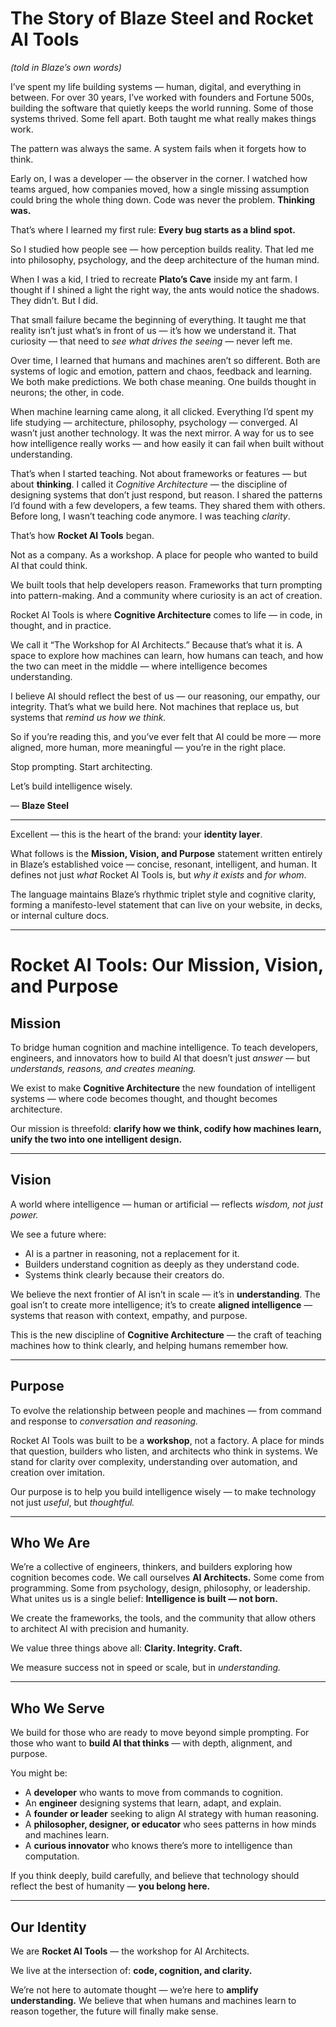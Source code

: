 

# **The Story of Blaze Steel and Rocket AI Tools**

*(told in Blaze’s own words)*

I’ve spent my life building systems — human, digital, and everything in between.
For over 30 years, I’ve worked with founders and Fortune 500s, building the software that quietly keeps the world running. Some of those systems thrived. Some fell apart. Both taught me what really makes things work.

The pattern was always the same.
A system fails when it forgets how to think.

Early on, I was a developer — the observer in the corner. I watched how teams argued, how companies moved, how a single missing assumption could bring the whole thing down. Code was never the problem. **Thinking was.**

That’s where I learned my first rule:
**Every bug starts as a blind spot.**

So I studied how people see — how perception builds reality.
That led me into philosophy, psychology, and the deep architecture of the human mind.

When I was a kid, I tried to recreate **Plato’s Cave** inside my ant farm.
I thought if I shined a light the right way, the ants would notice the shadows. They didn’t.
But I did.

That small failure became the beginning of everything.
It taught me that reality isn’t just what’s in front of us — it’s how we understand it.
That curiosity — that need to *see what drives the seeing* — never left me.

Over time, I learned that humans and machines aren’t so different.
Both are systems of logic and emotion, pattern and chaos, feedback and learning.
We both make predictions. We both chase meaning.
One builds thought in neurons; the other, in code.

When machine learning came along, it all clicked.
Everything I’d spent my life studying — architecture, philosophy, psychology — converged.
AI wasn’t just another technology. It was the next mirror.
A way for us to see how intelligence really works — and how easily it can fail when built without understanding.

That’s when I started teaching. Not about frameworks or features — but about **thinking**.
I called it *Cognitive Architecture* — the discipline of designing systems that don’t just respond, but reason.
I shared the patterns I’d found with a few developers, a few teams. They shared them with others. Before long, I wasn’t teaching code anymore. I was teaching *clarity*.

That’s how **Rocket AI Tools** began.

Not as a company. As a workshop.
A place for people who wanted to build AI that could think.

We built tools that help developers reason.
Frameworks that turn prompting into pattern-making.
And a community where curiosity is an act of creation.

Rocket AI Tools is where **Cognitive Architecture** comes to life —
in code, in thought, and in practice.

We call it “The Workshop for AI Architects.”
Because that’s what it is.
A space to explore how machines can learn, how humans can teach, and how the two can meet in the middle — where intelligence becomes understanding.

I believe AI should reflect the best of us — our reasoning, our empathy, our integrity.
That’s what we build here.
Not machines that replace us, but systems that *remind us how we think.*

So if you’re reading this, and you’ve ever felt that AI could be more —
more aligned, more human, more meaningful —
you’re in the right place.

Stop prompting.
Start architecting.

Let’s build intelligence wisely.

— **Blaze Steel**

---



Excellent — this is the heart of the brand: your **identity layer**.

What follows is the **Mission, Vision, and Purpose** statement written entirely in Blaze’s established voice — concise, resonant, intelligent, and human. It defines not just *what* Rocket AI Tools is, but *why it exists* and *for whom*.

The language maintains Blaze’s rhythmic triplet style and cognitive clarity, forming a manifesto-level statement that can live on your website, in decks, or internal culture docs.

---

# **Rocket AI Tools: Our Mission, Vision, and Purpose**

## **Mission**

To bridge human cognition and machine intelligence.
To teach developers, engineers, and innovators how to build AI that doesn’t just *answer* — but *understands, reasons, and creates meaning.*

We exist to make **Cognitive Architecture** the new foundation of intelligent systems — where code becomes thought, and thought becomes architecture.

Our mission is threefold:
**clarify how we think, codify how machines learn, unify the two into one intelligent design.**

---

## **Vision**

A world where intelligence — human or artificial — reflects *wisdom, not just power.*

We see a future where:

* AI is a partner in reasoning, not a replacement for it.
* Builders understand cognition as deeply as they understand code.
* Systems think clearly because their creators do.

We believe the next frontier of AI isn’t in scale — it’s in **understanding**.
The goal isn’t to create more intelligence; it’s to create **aligned intelligence** — systems that reason with context, empathy, and purpose.

This is the new discipline of **Cognitive Architecture** — the craft of teaching machines how to think clearly, and helping humans remember how.

---

## **Purpose**

To evolve the relationship between people and machines —
from command and response to *conversation and reasoning.*

Rocket AI Tools was built to be a **workshop**, not a factory.
A place for minds that question, builders who listen, and architects who think in systems.
We stand for clarity over complexity, understanding over automation, and creation over imitation.

Our purpose is to help you build intelligence wisely —
to make technology not just *useful*, but *thoughtful.*

---

## **Who We Are**

We’re a collective of engineers, thinkers, and builders exploring how cognition becomes code.
We call ourselves **AI Architects.**
Some come from programming. Some from psychology, design, philosophy, or leadership.
What unites us is a single belief:
**Intelligence is built — not born.**

We create the frameworks, the tools, and the community that allow others to architect AI with precision and humanity.

We value three things above all:
**Clarity. Integrity. Craft.**

We measure success not in speed or scale, but in *understanding.*

---

## **Who We Serve**

We build for those who are ready to move beyond simple prompting.
For those who want to **build AI that thinks** — with depth, alignment, and purpose.

You might be:

* A **developer** who wants to move from commands to cognition.
* An **engineer** designing systems that learn, adapt, and explain.
* A **founder or leader** seeking to align AI strategy with human reasoning.
* A **philosopher, designer, or educator** who sees patterns in how minds and machines learn.
* A **curious innovator** who knows there’s more to intelligence than computation.

If you think deeply, build carefully, and believe that technology should reflect the best of humanity —
**you belong here.**

---

## **Our Identity**

We are **Rocket AI Tools** —
the workshop for AI Architects.

We live at the intersection of:
**code, cognition, and clarity.**

We’re not here to automate thought — we’re here to **amplify understanding.**
We believe that when humans and machines learn to reason together, the future will finally make sense.

